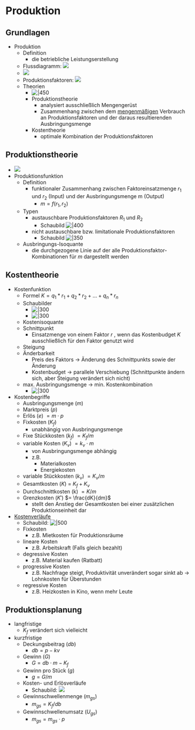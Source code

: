 # Produktion 

## Grundlagen 
- Produktion 
	- Definition 
		- die betriebliche Leistungserstellung 
	- Flussdiagramm: ![](https://github.com/ICH-BIN-HXM/images_BWL/blob/main/Snipaste_2023-11-20_17-21-34.png?raw=) 
	- ![](https://github.com/ICH-BIN-HXM/images_BWL/blob/main/Snipaste_2023-11-20_17-22-36.png?raw=) 
	- Produktionsfaktoren: ![](https://github.com/ICH-BIN-HXM/images_BWL/blob/main/Snipaste_2023-11-20_17-23-49.png?raw=) 
	- Theorien 
		- ![|450](https://github.com/ICH-BIN-HXM/images_BWL/blob/main/Snipaste_2023-11-20_17-25-08.png?raw=) 
		- Produktionstheorie 
			- analysiert ausschließlich Mengengerüst 
			- Zusammenhang zwischen dem <u>mengenmäßigen</u> Verbrauch an Produktionsfaktoren und der daraus resultierenden Ausbringungsmenge 
		- Kostentheorie 
			- optimale Kombination der Produktionsfaktoren 


## Produktionstheorie 
- ![](https://github.com/ICH-BIN-HXM/images_BWL/blob/main/Snipaste_2023-11-20_17-20-00.png?raw=) 
- Produktionsfunktion 
	- Definition 
		- funktionaler Zusammenhang zwischen Faktoreinsatzmenge $r_1$ und $r_2$ (Input) und der Ausbringungsmenge m (Output) 
			- $m = f(r_1, r_2)$ 
	- Typen 
		- austauschbare Produktionsfaktoren $R_1$ und $R_2$ 
			- Schaubild ![|400](https://github.com/ICH-BIN-HXM/images_BWL/blob/main/Snipaste_2023-11-20_14-21-53.png?raw=) 
		- nicht austauschbare bzw. limitationale Produktionsfaktoren 
			- Schaubild ![|350](https://github.com/ICH-BIN-HXM/images_BWL/blob/main/Snipaste_2023-11-20_14-38-39.png?raw=) 
	- Ausbringungs-Isoquante 
		- die durchgezogene Linie auf der alle Produktionsfaktor-Kombinationen für $m$  dargestellt werden 

## Kostentheorie 
- Kostenfunktion 
	- Formel $K = q_{1} * r_{1}+q_{2} * r_{2}+\ldots+q_{n} * r_{n}$ 
	- Schaubilder 
		- ![|300](https://github.com/ICH-BIN-HXM/images_BWL/blob/main/Snipaste_2023-11-20_15-27-34.png?raw=) 
		- ![|300](https://github.com/ICH-BIN-HXM/images_BWL/blob/main/Snipaste_2023-11-20_15-30-09.png?raw=) 
	- Kostenisoquante 
	- Schnittpunkt 
		- Einsatzmenge von einem Faktor $r$ , wenn das Kostenbudget $K$ ausschließlich für den Faktor genutzt wird 
	- Steigung 
	- Änderbarkeit 
		- Preis des Faktors -> Änderung des Schnittpunkts sowie der Änderung 
		- Kostenbudget -> parallele Verschiebung (Schnittpunkte ändern sich, aber Steigung verändert sich nicht) 
	- max. Ausbringungsmenge -> min. Kostenkombination 
		- ![|300](https://github.com/ICH-BIN-HXM/images_BWL/blob/main/Snipaste_2023-11-20_17-52-33.png?raw=) 
- Kostenbegriffe 
	- Ausbringungsmenge ($m$) 
	- Marktpreis ($p$) 
	- Erlös ($e$) $= m \cdot p$ 
	- Fixkosten ($K_f$) 
		- unabhängig von Ausbringungsmenge 
	- Fixe Stückkosten ($k_f$) $= K_f / m$ 
	- variable Kosten ($K_v$) $= k_v \cdot m$ 
		- von Ausbringungsmenge abhängig 
		- z.B. 
			- Materialkosten 
			- Energiekosten 
	- variable Stückkosten ($k_v$) $= K_v / m$ 
	- Gesamtkosten ($K$) = $K_f + K_v$ 
	- Durchschnittkosten (k) $=K / m$ 
	- Grenzkosten ($K'$) $= \frac{dK}{dm}$ 
		- stellt den Anstieg der Gesamtkosten bei einer zusätzlichen Produktionseinheit dar 
- [Kostenverläufe](https://www.kostenrechnung-info.de/variable_kosten.html) 
	- Schaubild: ![|500](https://github.com/ICH-BIN-HXM/images_BWL/blob/main/Snipaste_2023-11-20_15-37-00.png?raw=) 
	- Fixkosten 
		- z.B. Mietkosten für Produktionsräume 
	- lineare Kosten 
		- z.B. Arbeitskraft (Falls gleich bezahlt)
	- degressive Kosten 
		- z.B. Material kaufen (Ratbatt) 
	- progressive Kosten 
		- z.B. Nachfrage steigt, Produktivität unverändert sogar sinkt ab -> Lohnkosten für Überstunden 
	- regressive Kosten 
		- z.B. Heizkosten in Kino, wenn mehr Leute 

## Produktionsplanung 
- langfristige 
	- $K_f$ verändert sich vielleicht 
- kurzfristige 
	- Deckungsbeitrag ($db$) 
		- $db = p - kv$ 
	- Gewinn ($G$) 
		- $G = db \cdot m - K_f$ 
	- Gewinn pro Stück ($g$) 
		- $g = G / m$ 
	- Kosten- und Erlösverläufe 
		- Schaubild: ![](https://github.com/ICH-BIN-HXM/images_BWL/blob/main/Snipaste_2023-11-20_16-16-34.png?raw=) 
	- Gewinnschwellenmenge ($m_{gs}$) 
		- $m_{gs} = K_f / db$ 
	- Gewinnschwellenumsatz ($U_{gs}$) 
		- $m_{gs} = m_{gs} \cdot p$ 
